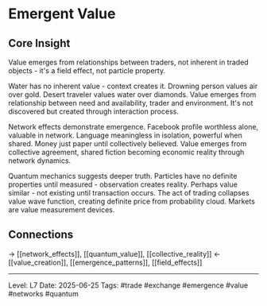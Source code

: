 # Emergent Value

## Core Insight
Value emerges from relationships between traders, not inherent in traded objects - it's a field effect, not particle property.

Water has no inherent value - context creates it. Drowning person values air over gold. Desert traveler values water over diamonds. Value emerges from relationship between need and availability, trader and environment. It's not discovered but created through interaction process.

Network effects demonstrate emergence. Facebook profile worthless alone, valuable in network. Language meaningless in isolation, powerful when shared. Money just paper until collectively believed. Value emerges from collective agreement, shared fiction becoming economic reality through network dynamics.

Quantum mechanics suggests deeper truth. Particles have no definite properties until measured - observation creates reality. Perhaps value similar - not existing until transaction occurs. The act of trading collapses value wave function, creating definite price from probability cloud. Markets are value measurement devices.

## Connections
→ [[network_effects]], [[quantum_value]], [[collective_reality]]
← [[value_creation]], [[emergence_patterns]], [[field_effects]]

---
Level: L7
Date: 2025-06-25
Tags: #trade #exchange #emergence #value #networks #quantum